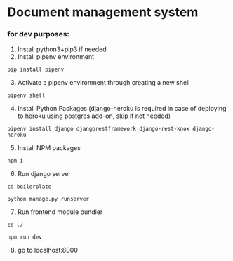 # Document management system 

### for dev purposes:
1. Install python3+pip3 if needed
2. Install pipenv environment
```
pip install pipenv
```
3. Activate a pipenv environment through creating a new shell
```
pipenv shell
```
4. Install Python Packages (django-heroku is required in case of deploying to heroku using postgres add-on, skip if not needed) 
```
pipenv install django djangorestframework django-rest-knox django-heroku
```
5. Install NPM packages
```
npm i
```
6. Run django server
```
cd boilerplate
```
```
python manage.py runserver
```

7. Run frontend module bundler
```
cd ./
```
```
npm run dev
```
8. go to localhost:8000 
